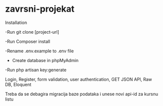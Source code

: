 # zavrsni-projekat

Installation

-Run git clone [project-url]

-Run Composer install

-Rename .env.example to .env file

- Create database in phpMyAdmin

-Run php artisan key:generate


Login, Register, form validation, user authentication, GET JSON API, Raw DB, Eloquent


Treba da se debagira migracija baze podataka i unese novi api-id za kursnu listu
